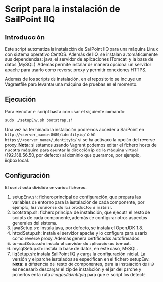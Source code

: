 # Script para la instalación de SailPoint IIQ 

## Introducción
Este script automatiza la instalación de SailPoint IIQ para una máquina Linux con sistema operativo CentOS. Además de IIQ, se instalan automáticamente sus dependencias: java, el servidor de aplicaciones (Tomcat) y la base de datos (MySQL). Además permite instalar de manera opcional un servidor apache para usarlo como reverse proxy y permitir conexiones HTTPS.

Además de los scripts de instalación, en el repositorio se incluye un Vagrantfile para levantar una máquina de pruebas en el momento.

## Ejecución
Para ejecutar el script basta con usar el siguiente comando: 
```
sudo ./setupEnv.sh bootstrap.sh
```

Una vez ha terminado la instalación podremos acceder a SailPoint en `http://<server_name>:8080/identityiq/` o en `https://<server_name>/identityiq/` si se ha activado la opción del reverse proxy. **Nota**: si estamos usando Vagrant podemos editar el fichero hosts de nuestra máquina para apuntar la dirección ip de la máquina virtual (192.168.56.50, por defecto) al dominio que queramos, por ejemplo, iiqbox.local.

## Configuración
El script está dividido en varios ficheros.

1. setupEnv.sh: fichero principal de configuración, que prepara las variables de entorno para la instalación de cada componente, por ejemplo, las versiones de los productos a instalar.  
2. bootstrap.sh: fichero principal de instalación, que ejecuta el resto de scripts de cada componente, además de configurar otros aspectos generales del sistema.
3. javaSetup.sh: instala java, por defecto, se instala el OpenJDK 1.8.
4. httpdSetup.sh: instala el servidor apache y lo configura para usarlo como reverse proxy. Además genera certificados autofirmados.
5. tomcatSetup.sh: instala el servidor de aplicaciones tomcat.
6. mysqlSetup.sh: instala la base de datos, en este caso, MySQL.
7. iiqSetup.sh: instala SailPoint IIQ y carga la configuración inicial. La versión y el parche instalados se especifican en el fichero setupEnv. **Nota:** a diferencia del resto de componentes, para la instalación de IIQ es necesario descargar el zip de instalación y el jar del parche y ponerlos en la ruta *images/identityiq* para que el script los detecte. 